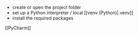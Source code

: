 - create or open the project folder
- set up a Python interpreter / local [[venv (Python)|.venv]]
- install the required packages

[[PyCharm]]